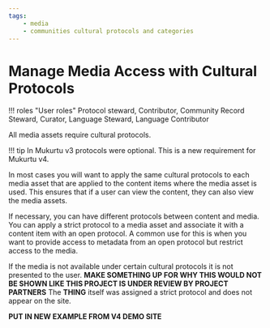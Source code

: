 ```yaml
---
tags:
    - media
    - communities cultural protocols and categories
---
```

# Manage Media Access with Cultural Protocols

!!! roles "User roles"
    Protocol steward, Contributor, Community Record Steward, Curator, Language Steward, Language Contributor

All media assets require cultural protocols. 

!!! tip 
    In Mukurtu v3 protocols were optional. This is a new requirement for Mukurtu v4.

In most cases you will want to apply the same cultural protocols to each media asset that are applied to the content items where the media asset is used. This ensures that if a user can view the content, they can also view the media assets.

If necessary, you can have different protocols between content and media. You can apply a strict protocol to a media asset and associate it with a content item with an open protocol. A common use for this is when you want to provide access to metadata from an open protocol but restrict access to the media. 

If the media is not available under certain cultural protocols it is not presented to the user. 
**MAKE SOMETHING UP FOR WHY THIS WOULD NOT BE SHOWN LIKE THIS PROJECT IS UNDER REVIEW BY PROJECT PARTNERS** The **THING** itself was assigned a strict protocol and does not appear on the site.

**PUT IN NEW EXAMPLE FROM V4 DEMO SITE**


